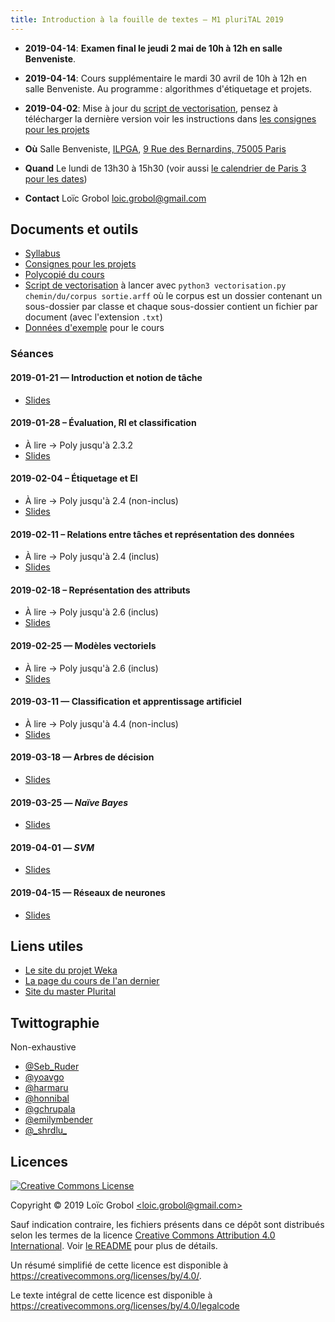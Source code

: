 ```yaml
---
title: Introduction à la fouille de textes — M1 pluriTAL 2019
---
```

  - **2019-04-14**: **Examen final le jeudi 2 mai de 10h à 12h en salle Benveniste**.
  - **2019-04-14**: Cours supplémentaire le mardi 30 avril de 10h à 12h en salle Benveniste. Au programme : algorithmes d'étiquetage et projets.
  - **2019-04-02**: Mise à jour du [script de vectorisation](https://github.com/LoicGrobol/intro-fouille-textes/releases/download/stable/vectorisation.py), pensez à télécharger la dernière version voir les instructions dans [les consignes pour les projets](projets.md)


  - **Où** Salle Benveniste, [ILPGA](http://www.ilpga.univ-paris3.f), [9 Rue des Bernardins, 75005 Paris](https://www.openstreetmap.org/way/55894044)
  - **Quand** Le lundi de 13h30 à 15h30 (voir aussi [le calendrier de Paris 3 pour les dates](http://www.univ-paris3.fr/le-calendrier-universitaire-116398.kjsp))
  - **Contact** Loïc Grobol [<loic.grobol@gmail.com>](mailto:loic.grobol@gmail.com)

## Documents et outils

  - [Syllabus](https://github.com/LoicGrobol/intro-fouille-textes/releases/download/stable/syllabus.pdf)
  - [Consignes pour les projets](projets.md)
  - [Polycopié du cours](https://github.com/LoicGrobol/intro-fouille-textes/releases/download/stable/poly.pdf)
  - [Script de vectorisation](https://github.com/LoicGrobol/intro-fouille-textes/releases/download/stable/vectorisation.py) à lancer avec `python3 vectorisation.py chemin/du/corpus sortie.arff` où le corpus est un dossier contenant un sous-dossier par classe et chaque sous-dossier contient un fichier par document (avec l'extension `.txt`)
  - [Données d'exemple](https://github.com/LoicGrobol/intro-fouille-textes/releases/download/stable/sample-data.tar.gz) pour le cours

### Séances
#### 2019-01-21 — Introduction et notion de tâche
  - [Slides](https://github.com/LoicGrobol/intro-fouille-textes/releases/download/stable/lecture1.pdf)

#### 2019-01-28 – Évaluation, RI et classification
  - À lire → Poly jusqu'à 2.3.2
  - [Slides](https://github.com/LoicGrobol/intro-fouille-textes/releases/download/stable/lecture2.pdf)

#### 2019-02-04 – Étiquetage et EI
  - À lire → Poly jusqu'à 2.4 (non-inclus)
  - [Slides](https://github.com/LoicGrobol/intro-fouille-textes/releases/download/stable/lecture3.pdf)

#### 2019-02-11 – Relations entre tâches et représentation des données
  - À lire → Poly jusqu'à 2.4 (inclus)
  - [Slides](https://github.com/LoicGrobol/intro-fouille-textes/releases/download/stable/lecture4.pdf)

#### 2019-02-18 – Représentation des attributs
  - À lire → Poly jusqu'à 2.6 (inclus)
  - [Slides](https://github.com/LoicGrobol/intro-fouille-textes/releases/download/stable/lecture5.pdf)

#### 2019-02-25 — Modèles vectoriels
  - À lire → Poly jusqu'à 2.6 (inclus)
  - [Slides](https://github.com/LoicGrobol/intro-fouille-textes/releases/download/stable/lecture6.pdf)

#### 2019-03-11 — Classification et apprentissage artificiel
  - À lire → Poly jusqu'à 4.4 (non-inclus)
  - [Slides](https://github.com/LoicGrobol/intro-fouille-textes/releases/download/stable/lecture7.pdf)

#### 2019-03-18 — Arbres de décision
  - [Slides](https://github.com/LoicGrobol/intro-fouille-textes/releases/download/stable/lecture8.pdf)

#### 2019-03-25 — *Naïve Bayes*
  - [Slides](https://github.com/LoicGrobol/intro-fouille-textes/releases/download/stable/lecture9.pdf)

#### 2019-04-01 — *SVM*
  - [Slides](https://github.com/LoicGrobol/intro-fouille-textes/releases/download/stable/lecture10.pdf)

#### 2019-04-15 — Réseaux de neurones
  - [Slides](https://github.com/LoicGrobol/intro-fouille-textes/releases/download/stable/lecture11.pdf)

## Liens utiles

  - [Le site du projet Weka](https://www.cs.waikato.ac.nz/ml/weka/)
  - [La page du cours de l'an dernier](archives/2018)
  - [Site du master Plurital](http://plurital.org)

## Twittographie
Non-exhaustive

- [@Seb_Ruder](https://twitter.com/seb_ruder)
- [@yoavgo](https://twitter.com/yoavgo)
- [@harmaru](https://twitter.com/hardmaru)
- [@honnibal](https://twitter.com/honnibal)
- [@gchrupala](https://twitter.com/gchrupala)
- [@emilymbender](https://twitter.com/emilymbender)
- [@\_shrdlu\_](https://twitter.com/_shrdlu_)

## Licences

<a rel="license" href="http://creativecommons.org/licenses/by/4.0/"><img alt="Creative Commons License" style="border-width:0" src="https://i.creativecommons.org/l/by/4.0/88x31.png"/></a>

 Copyright © 2019 Loïc Grobol [\<loic.grobol@gmail.com\>](mailto:loic.grobol@gmail.com)

 Sauf indication contraire, les fichiers présents dans ce dépôt sont distribués selon les termes de la licence [Creative Commons Attribution 4.0 International](https://creativecommons.org/licenses/by/4.0/). Voir [le README](README.md#Licences) pour plus de détails.

 Un résumé simplifié de cette licence est disponible à <https://creativecommons.org/licenses/by/4.0/>.

 Le texte intégral de cette licence est disponible à <https://creativecommons.org/licenses/by/4.0/legalcode>
